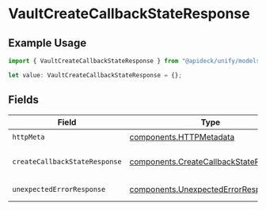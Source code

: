 # VaultCreateCallbackStateResponse

## Example Usage

```typescript
import { VaultCreateCallbackStateResponse } from "@apideck/unify/models/operations";

let value: VaultCreateCallbackStateResponse = {};
```

## Fields

| Field                                                                                            | Type                                                                                             | Required                                                                                         | Description                                                                                      |
| ------------------------------------------------------------------------------------------------ | ------------------------------------------------------------------------------------------------ | ------------------------------------------------------------------------------------------------ | ------------------------------------------------------------------------------------------------ |
| `httpMeta`                                                                                       | [components.HTTPMetadata](../../models/components/httpmetadata.md)                               | :heavy_check_mark:                                                                               | N/A                                                                                              |
| `createCallbackStateResponse`                                                                    | [components.CreateCallbackStateResponse](../../models/components/createcallbackstateresponse.md) | :heavy_minus_sign:                                                                               | Callback state created                                                                           |
| `unexpectedErrorResponse`                                                                        | [components.UnexpectedErrorResponse](../../models/components/unexpectederrorresponse.md)         | :heavy_minus_sign:                                                                               | Unexpected error                                                                                 |